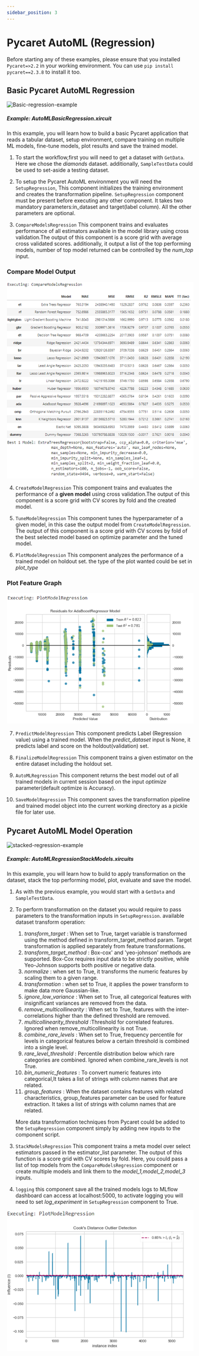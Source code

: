 ```yaml
---
sidebar_position: 3
---
```


# Pycaret AutoML (Regression)

Before starting any of these examples, please ensure that you installed <code>Pycaret=>2.2</code> in your working environment. You can use <code>pip install pycaret==2.3.8</code> to install it too.    
## Basic Pycaret AutoML Regression

![Basic-regression-example](pycaret_images/basic_regression_example.gif)

##### Example: AutoMLBasicRegression.xircuit

In this example, you will learn how to build a basic Pycaret application that reads a tabular dataset, setup environment, compare training on multiple ML models, fine-tune models, plot results and save the trained model.

1. To start the workflow,first you will need to get a dataset with  `GetData`. Here we chose the *diamonds* dataset. additionally, `SampleTestData` could be used to set-aside a testing dataset. 
   
2. To setup the Pycaret AutoML environment you will need the `SetupRegression`, This component initializes the training environment and creates the transformation pipeline. `SetupRegression` component must be present before executing any other component. It takes two mandatory parameters:in_dataset and target(label column). All the other parameters are optional.   
   
3. `CompareModelsRegression` This component trains and evaluates performance of all estimators available in the model library using cross validation.The output of this component is a score grid with average cross validated scores. additionally, it output a list of the top performing models, number of top model returned can be controlled by the *num_top* input. 
   
### Compare Model Output
![Binary_compare_models](pycaret_images/compare_model_regression.png)

4. `CreateModelRegression` This component trains and evaluates the performance of a **given model** using cross validation.The output of this component is a score grid with CV scores by fold and the created model. 

5. `TuneModelRegression` This component tunes the hyperparameter of a given model, in this case the output model from `CreateModelRegression`. The output of this component is a score grid with CV scores by fold of the best selected model based on optimize parameter and the tuned model. 
   
6. `PlotModelRegression` This component analyzes the performance of a trained model on holdout set. the type of the plot wanted could be set in *plot_type*

### Plot Feature Graph
![residuals_plot_regression](pycaret_images/residuals_plot_regression.png)


7. `PredictModelRegression` This component predicts Label (Regression value) using a trained model. When the *predict_dataset* input is None, it predicts label and score on the holdout(validation) set.
   
8. `FinalizeModelRegression` This component trains a given estimator on the entire dataset including the holdout set.
   
8.  `AutoMLRegression` This component returns the best model out of all trained models in current session based on the input *optimize* parameter(default optimize is Accuracy). 
    
10.  `SaveModelRegression` This component saves the transformation pipeline and trained model object into the current working directory as a pickle file for later use.



## Pycaret AutoML Model Operation 

![stacked-regression-example](pycaret_images/stacked_regression_example.gif)

##### Example: AutoMLRegressionStackModels.xircuits 

In this example, you will learn how to build to apply transformation on the dataset, stack the top performing model, plot, evaluate and save the model.

1. As with the previous example, you would start with a `GetData` and `SampleTestData`.

2. To perform transformation on the dataset you would require to pass parameters to the transformation inputs in `SetupRegression`. available dataset transform operation:
   1. *transform_target* : When set to True, target variable is transformed using the method defined in transform_target_method param. Target transformation is applied separately from feature transformations.
   2. *transform_target_method* : Box-cox' and 'yeo-johnson' methods are supported. Box-Cox requires input data to be strictly positive, while Yeo-Johnson supports both positive or negative data. 
   3. *normalize* : when set to True, it transforms the numeric features by scaling them to a given range. 
   4. *transformation* : when set to True, it applies the power transform to make data more Gaussian-like.   
   5. *ignore_low_variance* : When set to True, all categorical features with insignificant variances are removed from the data.
   6. *remove_multicollinearity* : When set to True, features with the inter-correlations higher than the defined threshold are removed.
   7. *multicollinearity_threshold* :Threshold for correlated features. Ignored when remove_multicollinearity is not True.
   8. *combine_rare_levels* : When set to True, frequency percentile for levels in categorical features below a certain threshold is combined into a single level.
   9. *rare_level_threshold* : Percentile distribution below which rare categories are combined. Ignored when combine_rare_levels is not True. 
   10. *bin_numeric_features* : To convert numeric features into categorical,It takes a list of strings with column names that are related.
   11. *group_features* : When the dataset contains features with related characteristics, group_features parameter can be used for feature extraction. It takes a list of strings with column names that are related.

    More data transformation techniques from Pycaret could be added to the `SetupRegression` component simply by adding new inputs to the component script. 

3. `StackModelsRegression` This component trains a meta model over select estimators passed in the estimator_list parameter. The output of this function is a score grid with CV scores by fold. Here, you could pass a list of top models from the `CompareModelsRegression` component or create multiple models and link them to the *model_1,model_2,model_3* inputs. 

4. `logging` this component save all the trained models logs to MLflow dashboard can access at localhost:5000, to activate logging you will need to set *log_experiment* in `SetupRegression` component to True.  

![cooks_plot_regression](pycaret_images/cooks_plot_regression.png)